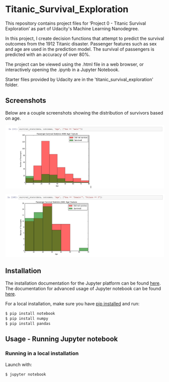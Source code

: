 # Titanic_Survival_Exploration
This repository contains project files for ‘Project 0 - Titanic Survival Exploration’ as part of Udacity's Machine Learning Nanodegree. 

In this project, I create decision functions that attempt to predict the survival outcomes from the 1912 Titanic disaster. Passenger features such as sex and age are used in the prediction model. The survival of passengers is predicted with an accuracy of over 80%.

The project can be viewed using the .html file in a web browser, or interactively opening the .ipynb in a Jupyter Notebook.

Starter files provided by Udacity are in the 'titanic_survival_exploration' folder. 

## Screenshots
Below are a couple screenshots showing the distribution of survivors based on age.

![](Titanic_Screenshot_1.jpg)

![](Titanic_Screenshot_2.jpg)

## Installation
The installation documentation for the Jupyter platform can be found [here](https://jupyter.readthedocs.io/en/latest/install.html).
The documentation for advanced usage of Jupyter notebook can be found
[here](https://jupyter-notebook.readthedocs.io/en/latest/).

For a local installation, make sure you have
[pip installed](https://pip.readthedocs.io/en/stable/installing/) and run:

    $ pip install notebook
    $ pip install numpy
    $ pip install pandas

## Usage - Running Jupyter notebook

### Running in a local installation

Launch with:

    $ jupyter notebook

